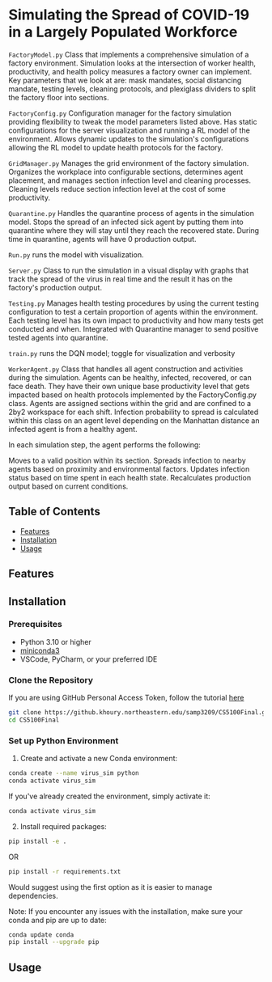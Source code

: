 # Simulating the Spread of COVID-19 in a Largely Populated Workforce

`FactoryModel.py` Class that implements a comprehensive simulation of a factory environment. Simulation looks at the intersection of worker health, productivity, and health policy measures a factory owner can implement. Key parameters that we look at are: mask mandates, social distancing mandate, testing levels, cleaning protocols, and plexiglass dividers to split the factory floor into sections. 

`FactoryConfig.py` Configuration manager for the factory simulation providing flexibility to tweak the model parameters listed above. Has static configurations for the server visualization and running a RL model of the environment. Allows dynamic updates to the simulation's configurations allowing the RL model to update health protocols for the factory. 

`GridManager.py` Manages the grid environment of the factory simulation. Organizes the workplace into configurable sections, determines agent placement, and manages section infection level and cleaning processes. Cleaning levels reduce section infection level at the cost of some productivity. 

`Quarantine.py` Handles the quarantine process of agents in the simulation model. Stops the spread of an infected sick agent by putting them into quarantine where they will stay until they reach the recovered state. During time in quarantine, agents will have 0 production output. 

`Run.py` runs the model with visualization. 

`Server.py` Class to run the simulation in a visual display with graphs that track the spread of the virus in real time and the result it has on the factory's production output.

`Testing.py` Manages health testing procedures by using the current testing configuration to test a certain proportion of agents within the environment. Each testing level has its own impact to productivity and how many tests get conducted and when. Integrated with Quarantine manager to send positive tested agents into quarantine. 

`train.py` runs the DQN model; toggle for visualization and verbosity 

`WorkerAgent.py` Class that handles all agent construction and activities during the simulation. Agents can be healthy, infected, recovered, or can face death. They have their own unique base productivity level that gets impacted based on health protocols implemented by the FactoryConfig.py class. Agents are assigned sections within the grid and are confined to a 2by2 workspace for each shift. 
Infection probability to spread is calculated within this class on an agent level depending on the Manhattan distance an infected agent is from a healthy agent. 

In each simulation step, the agent performs the following:

Moves to a valid position within its section.
Spreads infection to nearby agents based on proximity and environmental factors.
Updates infection status based on time spent in each health state.
Recalculates production output based on current conditions.


## Table of Contents

- [Features](#features)
- [Installation](#installation)
- [Usage](#usage)

## Features


## Installation

### Prerequisites

- Python 3.10 or higher
- [miniconda3](https://docs.anaconda.com/miniconda/miniconda-install/)
- VSCode, PyCharm, or your preferred IDE

### Clone the Repository

If you are using GitHub Personal Access Token, follow the tutorial [here](https://kettan007.medium.com/how-to-clone-a-git-repository-using-personal-access-token-a-step-by-step-guide-ab7b54d4ef83)
```bash
git clone https://github.khoury.northeastern.edu/samp3209/CS5100Final.git
cd CS5100Final
```

### Set up Python Environment

1. Create and activate a new Conda environment:
```bash
conda create --name virus_sim python
conda activate virus_sim
```

If you've already created the environment, simply activate it:
```bash
conda activate virus_sim
```

2. Install required packages:
```bash 
pip install -e .
```
OR 

```bash
pip install -r requirements.txt
```
Would suggest using the first option as it is easier to manage dependencies.

Note: If you encounter any issues with the installation, make sure your conda and pip are up to date:
```bash
conda update conda
pip install --upgrade pip
```

## Usage



